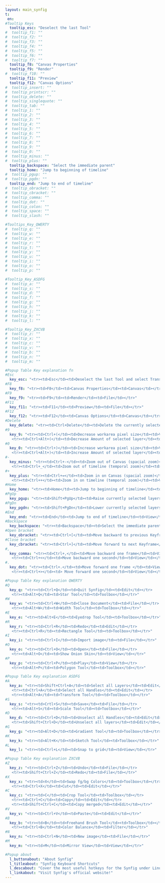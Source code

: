 ```yaml
---
layout: main_synfig
t:
 en:
#Tooltip Keys
  tooltip_esc: "Deselect the last Tool"
#  tooltip_f1: ""
#  tooltip_f2: ""
#  tooltip_f3: ""
#  tooltip_f4: ""
#  tooltip_f5: ""
#  tooltip_f6: ""
#  tooltip_f7: ""
  tooltip_f8: "Canvas Properties"
  tooltip_f9: "Render"
#  tooltip_f10: ""
  tooltip_f11: "Preview"
  tooltip_f12: "Canvas Options"
#  tooltip_insert: ""
#  tooltip_printscr: ""
#  tooltip_delete: ""
#  tooltip_singlequote: "" 
#  tooltip_tab: ""
#  tooltip_1: ""
#  tooltip_2: ""
#  tooltip_3: ""
#  tooltip_4: ""
#  tooltip_5: ""
#  tooltip_6: ""
#  tooltip_7: ""
#  tooltip_8: ""
#  tooltip_9: ""
#  tooltip_0: ""
#  tooltip_minus: ""
#  tooltip_plus: ""
  tooltip_backspace: "Select the immediate parent"
  tooltip_home: "Jump to beginning of timeline"
#  tooltip_pgup: ""
#  tooltip_pgdn: ""
  tooltip_end: "Jump to end of timeline"
#  tooltip_obracket: ""
#  tooltip_cbracket: ""
#  tooltip_comma: ""
#  tooltip_dot: ""
#  tooltip_colon: "" 
#  tooltip_space: ""
#  tooltip_slash: "" 

#Tooltips_Key_QWERTY
#  tooltip_q: ""
#  tooltip_w: ""
#  tooltip_e: ""
#  tooltip_r: ""
#  tooltip_t: ""
#  tooltip_y: ""
#  tooltip_u: ""
#  tooltip_i: ""
#  tooltip_o: ""
#  tooltip_p: ""

#Tooltip_Key_ASDFG
#  tooltip_a: ""
#  tooltip_s: ""
#  tooltip_d: ""
#  tooltip_f: ""
#  tooltip_g: ""
#  tooltip_h: ""
#  tooltip_j: ""
#  tooltip_k: ""
#  tooltip_l: ""

#Tooltip_Key_ZXCVB
#  tooltip_z: ""
#  tooltip_x: ""
#  tooltip_c: ""
#  tooltip_v: ""
#  tooltip_b: ""
#  tooltip_n: ""
#  tooltip_m: ""

#Popup Table Key explanation fn
#Esc
  key_esc: "<tr><td>Esc</td><td>Deselect the last Tool and select Transform Tool</td><td>Tool</td></tr>"
#F8
  key_f8: "<tr><td>F8</td><td>Canvas Properties</td><td>Canvas</td></tr>"
#F9
  key_f9: "<tr><td>F9</td><td>Render</td><td>File</td></tr>"
#F11
  key_f11: "<tr><td>F11</td><td>Preview</td><td>File</td></tr>"
#F12
  key_f12: "<tr><td>F12</td><td>Canvas Options</td><td>Canvas</td></tr>"
#Delete
  key_delete: "<tr><td>Ctrl+Delete</td><td>Delete the currently selected Canvas</td><td>Edit/Layer</td></tr>"
#9
  key_9: "<tr><td>Ctrl+(</td><td>Decrease workarea pixel size</td><td>View</td></tr>
   <tr><td>Ctrl+Alt+(</td><td>Decrease Amount of selected layer</td><td>View</td></tr>"
#0
  key_0: "<tr><td>Ctrl+)</td><td>Increase workarea pixel size</td><td>View</td></tr>
   <tr><td>Ctrl+Alt+)</td><td>Increase Amount of selected layer</td><td>View</td></tr>"
#-
  key_minus: "<tr><td>Ctrl+-</td><td>Zoom out of Canvas (spacial zoom)</td><td>View</td></tr>
   <tr><td>Ctrl+_</td><td>Zoom out of timeline (temporal zoom)</td><td>View</td></tr>"
#+
  key_plus: "<tr><td>Ctrl+=</td><td>Zoom in on Canvas (spacial zoom)</td><td>View</td></tr>
   <tr><td>Ctrl++</td><td>Zoom in on timeline (temporal zoom)</td><td>View</td></tr>"
#Home
  key_home: "<tr><td>Home</td><td>Jump to beginning of timeline</td><td>View</td></tr>"
#PgUp
  key_pgup: "<tr><td>Shift+PgUp</td><td>Raise currently selected layers</td><td>View</td></tr>"
#PgDn
  key_pgdn: "<tr><td>Shift+PgDn</td><td>Lower currently selected layers</td><td>View</td></tr>"
#End
  key_end: "<tr><td>End</td><td>Jump to end of timeline</td><td>View</td></tr>"
#Backspace
  key_backspace: "<tr><td>Backspace</td><td>Select the immediate parent Group Layer</td><td>Edit</td></tr>"
#Open bracket
  key_obracket: "<tr><td>Ctrl+[</td><td>Move backward to previous Keyframe</td><td>View</td></tr>"
#Close bracket
  key_cbracket: "<tr><td>Ctrl+]</td><td>Move forward to next Keyframe</td><td>Brushes</td></tr>"
#,
  key_comma: "<tr><td>Ctrl+,</td><td>Move backward one frame</td><td>View</td></tr>
   <tr><td>Ctrl+<</td><td>Move backward one second</td><td>View</td></tr>"
#.
  key_dot: "<tr><td>Ctrl+.</td><td>Move forward one frame </td><td>View</td></tr>
   <tr><td>Ctrl+></td><td> Move forward one second</td><td>View</td></tr>"

#Popup Table Key explanation QWERTY
#Q
  key_q: "<tr><td>Ctrl+Q</td><td>Quit Synfig</td><td>Edit</td></tr>
   <tr><td>Alt+Q</td><td>Star Tool</td><td>Toolbox</td></tr>"
#W
  key_w: "<tr><td>Ctrl+W</td><td>Close Document</td><td>File</td></tr>
   <tr><td>Alt+W</td><td>Width Tool</td><td>Toolbox</td></tr>"
#E
  key_e: "<tr><td>Alt+E</td><td>Eyedrop Tool</td><td>Toolbox</td></tr>"
#R
  key_r: "<tr><td>Ctrl+R</td><td>Redo</td><td>Edit</td></tr>
   <tr><td>Ctrl+R</td><td>Rectangle Tool</td><td>Toolbox</td></tr>"
#I
  key_i: "<tr><td>Ctrl+I</td><td>Import image</td><td>File</td></tr>"
#O
  key_o: "<tr><td>Ctrl+O</td><td>Open</td><td>File</td></tr>
   <tr><td>Alt+O</td><td>Show Onion Skin</td><td>View</td></tr>"
#P
  key_p: "<tr><td>Ctrl+P</td><td>Play</td><td>View</td></tr>
   <tr><td>Alt+P</td><td>Polygon Tool</td><td>Toolbox</td></tr>"

#Popup Table Key explanation ASDFG
#A
  key_a: "<tr><td>Shift+Ctrl+A</td><td>Select all Layers</td><td>Edit</td></tr>
   <tr><td>Ctrl+A</td><td>Select all Handles</td><td>Edit</td></tr>
   <tr><td>Alt+A</td><td>Transform Tool</td><td>Toolbox</td></tr>"
#S
  key_s: "<tr><td>Crtl+S</td><td>Save</td><td>File</td></tr>
   <tr><td>Alt+S</td><td>Scale Tool</td><td>Toolbox</td></tr>"
#D
  key_d: "<tr><td>Ctrl+D</td><td>Unselect all Handles</td><td>Edit</td></tr>
   <tr><td>Shift+Ctrl+D</td><td>Unselect all layers</td><td>Edit</td></tr>"
#G
  key_g: "<tr><td>Alt+D</td><td>Gradient Tool</td><td>Toolbox</td></tr>"
#K
  key_k: "<tr><td>Alt+K</td><td>Sketch Tool</td><td>Toolbox</td></tr>"	
#L
  key_l: "<tr><td>Ctrl+L</td><td>Snap to grid</td><td>View</td></tr>"

#Popup Table Key explanation ZXCVB
#Z
  key_z: "<tr><td>Ctrl+Z</td><td>Undo</td><td>File</td></tr>
   <tr><td>Shift+Ctrl+Z</td><td>Redo</td><td>File</td></tr>"
#X
  key_x: "<tr><td>X</td><td>Swap fg/bg Colors</td><td>Toolbox</td></tr>
   <tr><td>Ctrl+X</td><td>Cut</td><td>Edit</td></tr>"
#C
  key_c: "<tr><td>C</td><td>Crop Tool</td><td>Toolbox</td></tr>
   <tr><td>Ctrl+C</td><td>Copy</td><td>Edit</td></tr>
   <tr><td>Shift+Ctrl+C</td><td>Copy merged</td><td>Edit</td></tr>"
#V
  key_v: "<tr><td>Ctrl+V</td><td>Paste</td><td>Edit</td></tr>"
#B
  key_b: "<tr><td>B</td><td>Freehand Brush Tool</td><td>Toolbox</td></tr>
   <tr><td>Ctrl+B</td><td>Color Balance</td><td>Filter</td></tr>"
#N
  key_n: "<tr><td>Ctrl+N</td><td>New image</td><td>File</td></tr>"
#M
  key_m: "<tr><td>M</td><td>Mirror View</td><td>View</td></tr>"

#Popup about
  l_buttonabout: "About Synfig"
  l_titleabout: "Synfig Keyboard Shortcuts"
  l_descabout: "Cover the most useful hotkeys for the Synfig under Linux!"
  l_linkabout: "Visit Synfig's official website!"
---
```



